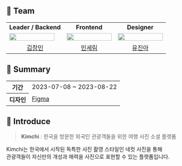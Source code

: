## 📌 Team
<table>
  <tr>
    <td align="center" colspan="1">
      <b>Leader / Backend</b>
    </td>
    <td align="center" colspan="1">
      <b>Frontend</b>
    </td>
    <td align="center" colspan="1">
      <b>Designer</b>
    </td>
  </tr>
  <tr>
    <td>
      <img src="https://avatars.githubusercontent.com/u/59727077?v=4" width="120px" height="15%"/>
    </td>
    <td>
      <img src="https://avatars.githubusercontent.com/u/97885933?v=4" width="120px" height="15%"/>
    </td>
    <td>
      <img src="https://avatars.githubusercontent.com/u/80613652?v=4" width="120px" height="15%"/>
    </td>
  </tr>
  <tr>
    <td align="center">
      <a href="https://github.com/changminkim-329">
      김창민
      </a>
    </td>
    <td align="center">
      <a href="https://github.com/anonymousRecords">
      민세림
      </a>
    </td>
    <td align="center">
      <a href="https://github.com/N3ON210">
      유진아
      </a>
    </td>
  </tr>
</table>

## 📌 Summary
<table>
    <tr>
        <th>기간</th>
        <td>2023-07-08 ~ 2023-08-22</td>
    </tr>
    <tr>
        <th>디자인</th>
        <td><a href="https://www.figma.com/file/CmAbeBLxEGnfiZ8WRfcvxp/Kimchi?type=design&node-id=0%3A1&mode=design&t=hs4oPnRvyaq7x2di-1">Figma</a></td>
    </tr>
</table>

## 📌 Introduce

> **Kimchi** : 한국을 방문한 외국인 관광객들을 위한 여행 사진 소셜 플랫폼

Kimchi는 한국에서 시작된 독특한 사진 촬영 스타일인 네컷 사진을 통해   
관광객들이 자신만의 개성과 매력을 사진으로 표현할 수 있는 플랫폼입니다.
